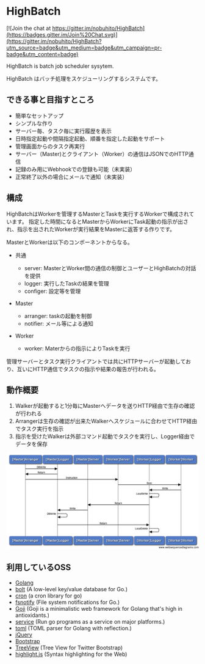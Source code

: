 # HighBatch

[![Join the chat at https://gitter.im/nobuhito/HighBatch](https://badges.gitter.im/Join%20Chat.svg)](https://gitter.im/nobuhito/HighBatch?utm_source=badge&utm_medium=badge&utm_campaign=pr-badge&utm_content=badge)

HighBatch is batch job scheduler sysytem.

HighBatch はバッチ処理をスケジューリングするシステムです。

## できる事と目指すところ

- 簡単なセットアップ
- シンプルな作り
- サーバー毎、タスク毎に実行履歴を表示
- 日時指定起動や間隔指定起動、順番を指定した起動をサポート
- 管理画面からのタスク再実行
- サーバー（Master)とクライアント（Worker）の通信はJSONでのHTTP通信
- 記録のみ用にWebhookでの登録も可能（未実装）
- 正常終了以外の場合にメールで通知（未実装）

## 構成

HighBatchはWorkerを管理するMasterとTaskを実行するWorkerで構成されています。
指定した時間になるとMasterからWorkerにTask起動の指示が出され、指示を出されたWorkerが実行結果をMasterに返答する作りです。

MasterとWorkerは以下のコンポーネントからなる。

- 共通
  - server: MasterとWorker間の通信の制御とユーザーとHighBatchの対話を提供
  - logger: 実行したTaskの結果を管理
  - configer: 設定等を管理

- Master
  - arranger: taskの起動を制御
  - notifier: メール等による通知

- Worker
  - worker: Materからの指示によりTaskを実行

管理サーバーとタスク実行クライアントでは共にHTTPサーバーが起動しており、互いにHTTP通信でタスクの指示や結果の報告が行われる。

## 動作概要

1. Walkerが起動すると1分毎にMasterへデータを送りHTTP経由で生存の確認が行われる
1. Arrangerは生存の確認が出来たWalkerへスケジュールに合わせてHTTP経由でタスク実行を指示
1. 指示を受けたWalkerは外部コマンド起動でタスクを実行し、Logger経由でデータを保存

![sequence](https://raw.githubusercontent.com/nobuhito/HighBatch/master/public/doc/intro/img/sequence.png)

## 利用しているOSS

- [Golang](https://golang.org/)
- [bolt](https://github.com/boltdb/bolt) (A low-level key/value database for Go.)
- [cron](https://github.com/robfig/cron) (a cron library for go)
- [fsnotify](https://github.com/go-fsnotify/fsnotify) (File system notifications for Go.)
- [Goji](https://github.com/zenazn/goji) (Goji is a minimalistic web framework for Golang that's high in antioxidants.)
- [service](https://github.com/kardianos/service) (Run go programs as a service on major platforms.)
- [toml](https://github.com/BurntSushi/toml) (TOML parser for Golang with reflection.)
- [jQuery](https://jquery.com/)
- [Bootstrap](http://getbootstrap.com/)
- [TreeView](https://github.com/jonmiles/bootstrap-treeview) (Tree View for Twitter Bootstrap)
- [highlight.js](https://highlightjs.org/) (Syntax highlighting for the Web)



